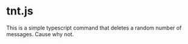 # tnt.js
This is a simple typescript command that deletes a random number of messages. Cause why not.
